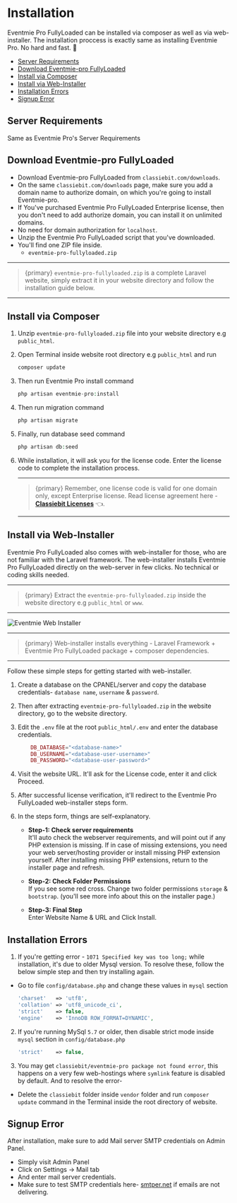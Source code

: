 # Installation

Eventmie Pro FullyLoaded can be installed via composer as well as via web-installer. The installation proccess is exactly same as installing Eventmie Pro. No hard and fast. 🤞


- [Server Requirements](#server-requirements)
- [Download Eventmie-pro FullyLoaded](#download-eventmie-pro-FullyLoaded)
- [Install via Composer](#install-via-composer)
- [Install via Web-Installer](#install-via-web-installer)
- [Installation Errors](#installation-errors)
- [Signup Error](#signup-error)


<a name="server-requirements"></a> 
## Server Requirements

Same as Eventmie Pro's Server Requirements


<a name="download-eventmie-pro-FullyLoaded"></a> 
## Download Eventmie-pro FullyLoaded

* Download Eventmie-pro FullyLoaded from `classiebit.com/downloads`.
* On the same `classiebit.com/downloads` page, make sure you add a domain name to authorize domain, on which you're going to install Eventmie-pro.
* If You've purchased Eventmie Pro FullyLoaded Enterprise license, then you don't need to add authorize domain, you can install it on unlimited domains.
* No need for domain authorization for `localhost`.
* Unzip the Eventmie Pro FullyLoaded script that you've downloaded. 
* You'll find one ZIP file inside. 
    - `eventmie-pro-fullyloaded.zip`
    
---

>{primary} `eventmie-pro-fullyloaded.zip` is a complete Laravel website, simply extract it in your website directory and follow the  installation guide below.

---


<a name="install-via-composer"></a>
## Install via Composer


1. Unzip `eventmie-pro-fullyloaded.zip` file into your website directory e.g `public_html`.
2. Open Terminal inside website root directory e.g `public_html` and run

    ```php
    composer update
    ```

3. Then run Eventmie Pro install command

    ```php
    php artisan eventmie-pro:install
    ```

4. Then run migration command

    ```php
    php artisan migrate
    ```

4. Finally, run database seed command

    ```php
    php artisan db:seed
    ```    

5. While installation, it will ask you for the license code. Enter the license code to complete the installation process.

    ---

    >{primary} Remember, one license code is valid for one domain only, except Enterprise license. Read license agreement here - **[Classiebit Licenses](https://classiebit.com/license)** 👈.

    ---


<a name="install-via-web-installer"></a>
## Install via Web-Installer

Eventmie Pro FullyLoaded also comes with web-installer for those, who are not familiar with the Laravel framework. The web-installer installs Eventmie Pro FullyLoaded directly on the web-server in few clicks. No technical or coding skills needed.

---

>{primary} Extract the `eventmie-pro-fullyloaded.zip` inside the website directory e.g `public_html` or `www`.

---

![Eventmie Web Installer](https://eventmie-pro-docs.classiebit.com/images/installation-web-installer.jpg "Eventmie Web Installer")

---

>{primary} Web-installer installs everything - Laravel Framework + Eventmie Pro FullyLoaded package + composer dependencies.

---

Follow these simple steps for getting started with web-installer.

1. Create a database on the CPANEL/server and copy the database credentials- `database name`, `username` & `password`.
2. Then after extracting `eventmie-pro-fullyloaded.zip` in the website directory, go to the website directory. 
3. Edit the `.env` file at the root `public_html/.env` and enter the database credentials. 

    ```php
        DB_DATABASE="<database-name>"
        DB_USERNAME="<database-user-username>"
        DB_PASSWORD="<database-user-password>"
    ```

3. Visit the website URL. It'll ask for the License code, enter it and click Proceed.
4. After successful license verification, it'll redirect to the Eventmie Pro FullyLoaded web-installer steps form.
5. In the steps form, things are self-explanatory.

    * **Step-1: Check server requirements** <br>
    It'll auto check the webserver requirements, and will point out if any PHP extension is missing. If in case of missing extensions, you need your web server/hosting provider or install missing PHP extension yourself. After installing missing PHP extensions, return to the installer page and refresh.

    
    * **Step-2: Check Folder Permissions** <br> 
    If you see some red cross. Change two folder permissions `storage` & `bootstrap`. (you'll see more info about this on the installer page.)

    * **Step-3: Final Step** <br>
    Enter Website Name & URL and Click Install.



<a name="installation-errors"></a>
## Installation Errors

1. If you're getting error - `1071 Specified key was too long;` while installation, it's due to older Mysql version. To resolve these, follow the below simple step and then try installing again.

* Go to file `config/database.php` and change these values in `mysql` section

    ```php
    'charset'   => 'utf8',
    'collation' => 'utf8_unicode_ci',
    'strict'    => false,
    'engine'    => 'InnoDB ROW_FORMAT=DYNAMIC',
    ```


2. If you're running MySql `5.7` or older, then disable strict mode inside `mysql` section in `config/database.php`

    ```php
    'strict'    => false,
    ```

3. You may get `classiebit/eventmie-pro package not found error`, this happens on a very few web-hostings where `symlink` feature is disabled by default. And to resolve the error-

- Delete the `classiebit` folder inside `vendor` folder and run `composer update` command in the Terminal inside the root directory of website.


<a name="signup-error"></a>
## Signup Error

After installation, make sure to add Mail server SMTP credentials on Admin Panel.

- Simply visit Admin Panel
- Click on Settings -> Mail tab
- And enter mail server credentials.
- Make sure to test SMTP credentials here- [smtper.net](https://www.smtper.net) if emails are not delivering.
